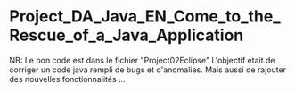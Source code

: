 # Project_DA_Java_EN_Come_to_the_Rescue_of_a_Java_Application
NB: Le bon code est dans le fichier "Project02Eclipse"
L'objectif était de corriger un code java rempli de bugs et d'anomalies. Mais aussi de rajouter des nouvelles fonctionnalités ...

